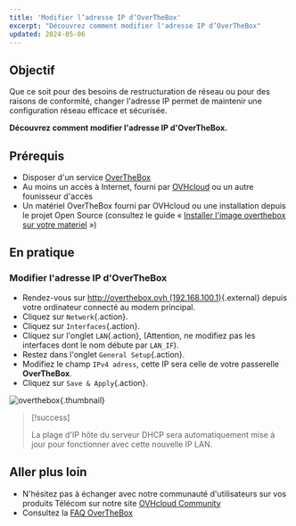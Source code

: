 ```yaml
---
title: 'Modifier l’adresse IP d’OverTheBox'
excerpt: "Découvrez comment modifier l'adresse IP d’OverTheBox"
updated: 2024-05-06
---
```


## Objectif

Que ce soit pour des besoins de restructuration de réseau ou pour des raisons de conformité, changer l'adresse IP permet de maintenir une configuration réseau efficace et sécurisée.

**Découvrez comment modifier l'adresse IP d'OverTheBox.**

## Prérequis

- Disposer d'un service [OverTheBox](https://www.ovhtelecom.fr/overthebox/)
- Au moins un accès à Internet, fourni par [OVHcloud](https://www.ovhtelecom.fr/offre-internet/) ou un autre founisseur d'accès
- Un matériel OverTheBox fourni par OVHcloud ou une installation depuis le projet Open Source (consultez le guide « [Installer l'image overthebox sur votre materiel](/pages/web_cloud/internet/overthebox/advanced_installer_limage_overthebox_sur_votre_materiel) »)

## En pratique

### Modifier l'adresse IP d'OverTheBox

- Rendez-vous sur [http://overthebox.ovh (192.168.100.1)](http://overthebox.ovh){.external} depuis votre ordinateur connecté au modem principal.
- Cliquez sur `Network`{.action}.
- Cliquez sur `Interfaces`{.action}.
- Cliquez sur l'onglet `LAN`{.action}, (Attention, ne modifiez pas les interfaces dont le nom débute par `LAN_IF`).
- Restez dans l'onglet `General Setup`{.action}.
- Modifiez le champ `IPv4 adress`, cette IP sera celle de votre passerelle **OverTheBox**.
- Cliquez sur `Save & Apply`{.action}.

![overthebox](images/4375.png){.thumbnail}

> [!success]
>
> La plage d'IP hôte du serveur DHCP sera automatiquement mise à jour pour fonctionner avec cette nouvelle IP LAN.
>

## Aller plus loin

- N'hésitez pas à échanger avec notre communauté d'utilisateurs sur vos produits Télécom sur notre site [OVHcloud Community](https://community.ovh.com/c/telecom)
- Consultez la [FAQ OverTheBox](/pages/web_cloud/internet/overthebox/install_faq)